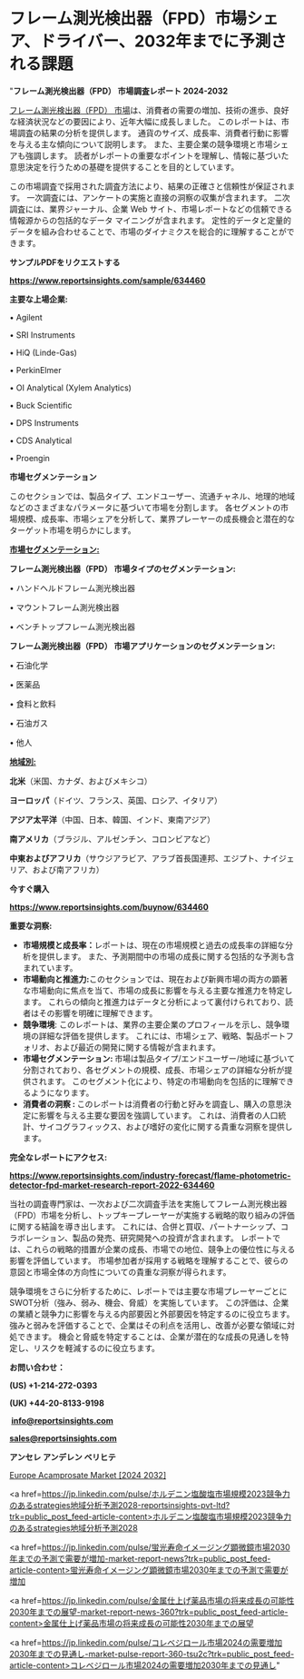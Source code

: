 # フレーム測光検出器（FPD）市場シェア、ドライバー、2032年までに予測される課題

"<strong>フレーム測光検出器（FPD） 市場調査レポート 2024-2032</strong>

<a href=https://www.reportsinsights.com/sample/634460>フレーム測光検出器（FPD） 市場</a>は、消費者の需要の増加、技術の進歩、良好な経済状況などの要因により、近年大幅に成長しました。 このレポートは、市場調査の結果の分析を提供します。 通貨のサイズ、成長率、消費者行動に影響を与える主な傾向について説明します。 また、主要企業の競争環境と市場シェアも強調します。 読者がレポートの重要なポイントを理解し、情報に基づいた意思決定を行うための基礎を提供することを目的としています。

この市場調査で採用された調査方法により、結果の正確さと信頼性が保証されます。 一次調査には、アンケートの実施と直接の洞察の収集が含まれます。 二次調査には、業界ジャーナル、企業 Web サイト、市場レポートなどの信頼できる情報源からの包括的なデータ マイニングが含まれます。 定性的データと定量的データを組み合わせることで、市場のダイナミクスを総合的に理解することができます。

<strong><b>サンプルPDFをリクエストする</b></strong>

<a href=https://www.reportsinsights.com/sample/634460><strong><u>https://www.reportsinsights.com/sample/634460</u></strong></a>

<strong>主要な上場企業:</strong>

• Agilent 

• SRI Instruments 

• HiQ (Linde-Gas) 

• PerkinElmer 

• OI Analytical (Xylem Analytics) 

• Buck Scientific 

• DPS Instruments 

• CDS Analytical 

• Proengin

<strong>市場セグメンテーション</strong>

このセクションでは、製品タイプ、エンドユーザー、流通チャネル、地理的地域などのさまざまなパラメータに基づいて市場を分割します。 各セグメントの市場規模、成長率、市場シェアを分析して、業界プレーヤーの成長機会と潜在的なターゲット市場を明らかにします。

<strong><u>市場セグメンテーション</u></strong><strong><u>:</u></strong>

<strong>フレーム測光検出器（FPD） 市場タイプのセグメンテーション:</strong>

• ハンドヘルドフレーム測光検出器

• マウントフレーム測光検出器

• ベンチトップフレーム測光検出器

<strong>フレーム測光検出器（FPD） 市場アプリケーションのセグメンテーション:</strong>

• 石油化学

• 医薬品

• 食料と飲料

• 石油ガス

• 他人

<strong><u>地域別</u></strong><strong><u>:</u></strong>

<strong>北米</strong>（米国、カナダ、およびメキシコ）

<strong>ヨーロッパ</strong>（ドイツ、フランス、英国、ロシア、イタリア）

<strong>アジア太平洋</strong>（中国、日本、韓国、インド、東南アジア）

<strong>南アメリカ</strong>（ブラジル、アルゼンチン、コロンビアなど）

<strong>中東およびアフリカ</strong>（サウジアラビア、アラブ首長国連邦、エジプト、ナイジェリア、および南アフリカ）

<strong>今すぐ購入</strong>

<a href=https://www.reportsinsights.com/buynow/634460><strong><u>https://www.reportsinsights.com/buynow/634460</u></strong></a>

<strong>重要な洞察:</strong>
<ul>
  <li><strong>市場規模と成長率：</strong>レポートは、現在の市場規模と過去の成長率の詳細な分析を提供します。 また、予測期間中の市場の成長に関する包括的な予測も含まれています。</li>
  <li><strong>市場動向と推進力:</strong>このセクションでは、現在および新興市場の両方の顕著な市場動向に焦点を当て、市場の成長に影響を与える主要な推進力を特定します。 これらの傾向と推進力はデータと分析によって裏付けられており、読者はその影響を明確に理解できます。</li>
  <li><strong>競争環境</strong>: このレポートは、業界の主要企業のプロフィールを示し、競争環境の詳細な評価を提供します。 これには、市場シェア、戦略、製品ポートフォリオ、および最近の開発に関する情報が含まれます。</li>
  <li><strong>市場セグメンテーション: </strong>市場は製品タイプ/エンドユーザー/地域に基づいて分割されており、各セグメントの規模、成長、市場シェアの詳細な分析が提供されます。 このセグメント化により、特定の市場動向を包括的に理解できるようになります。</li>
  <li><strong>消費者の洞察 : </strong>このレポートは消費者の行動と好みを調査し、購入の意思決定に影響を与える主要な要因を強調しています。 これは、消費者の人口統計、サイコグラフィックス、および嗜好の変化に関する貴重な洞察を提供します。</li>
</ul>
<strong>完全なレポートにアクセス:</strong>

<a href=https://www.reportsinsights.com/industry-forecast/flame-photometric-detector-fpd-market-research-report-2022-634460><strong><u><b>https://www.reportsinsights.com/industry-forecast/flame-photometric-detector-fpd-market-research-report-2022-634460</b></u></strong></a>

当社の調査専門家は、一次および二次調査手法を実施してフレーム測光検出器（FPD）市場を分析し、トップキープレーヤーが実施する戦略的取り組みの評価に関する結論を導き出します。 これには、合併と買収、パートナーシップ、コラボレーション、製品の発売、研究開発への投資が含まれます。 レポートでは、これらの戦略的措置が企業の成長、市場での地位、競争上の優位性に与える影響を評価しています。 市場参加者が採用する戦略を理解することで、彼らの意図と市場全体の方向性についての貴重な洞察が得られます。

競争環境をさらに分析するために、レポートでは主要な市場プレーヤーごとにSWOT分析（強み、弱み、機会、脅威）を実施しています。 この評価は、企業の業績と競争力に影響を与える内部要因と外部要因を特定するのに役立ちます。 強みと弱みを評価することで、企業はその利点を活用し、改善が必要な領域に対処できます。 機会と脅威を特定することは、企業が潜在的な成長の見通しを特定し、リスクを軽減するのに役立ちます。

<strong>お問い合わせ：</strong>

<strong>(US) +1-214-272-0393</strong>

<strong>(UK) +44-20-8133-9198</strong>

<strong> </strong><a href=info@reportsinsights.com><strong><u>info@reportsinsights.com</u></strong></a>

<a href=sales@reportsinsights.com><strong><u>sales@reportsinsights.com</u></strong></a>

<strong>アンセレ アンデレン ベリヒテ</strong>

<a href=https://www.linkedin.com/pulse/europe-acamprosate-market-latest-trends-forecasts-lmfcf/>Europe Acamprosate Market [2024 2032]</a>

<a href=https://jp.linkedin.com/pulse/ホルデニン塩酸塩市場規模2023競争力のあるstrategies地域分析予測2028-reportsinsights-pvt-ltd?trk=public_post_feed-article-content>ホルデニン塩酸塩市場規模2023競争力のあるstrategies地域分析予測2028</a>

<a href=https://jp.linkedin.com/pulse/蛍光寿命イメージング顕微鏡市場2030年までの予測で需要が増加-market-report-news?trk=public_post_feed-article-content>蛍光寿命イメージング顕微鏡市場2030年までの予測で需要が増加</a>

<a href=https://jp.linkedin.com/pulse/金属仕上げ薬品市場の将来成長の可能性2030年までの展望-market-report-news-360?trk=public_post_feed-article-content>金属仕上げ薬品市場の将来成長の可能性2030年までの展望</a>

<a href=https://jp.linkedin.com/pulse/コレベジロール市場2024の需要増加2030年までの見通し-market-pulse-report-360-tsu2c?trk=public_post_feed-article-content>コレベジロール市場2024の需要増加2030年までの見通し</a>"
